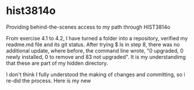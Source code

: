 # hist3814o
Providing behind-the-scenes access to my path through HIST3814o


From exercise 4.1 to 4.2, I have turned a folder into a repository, verified my readme.md file and its git status. After trying $ ls in step 8, there was no additional update, where before, the command line wrote, "0 upgraded, 0 newly installed, 0 to remove and 83 not upgraded". It is my understandimg that these are part of my hidden directory. 

I don't think I fully understood the making of changes and committing, so i re-did the process. Here is my new 
